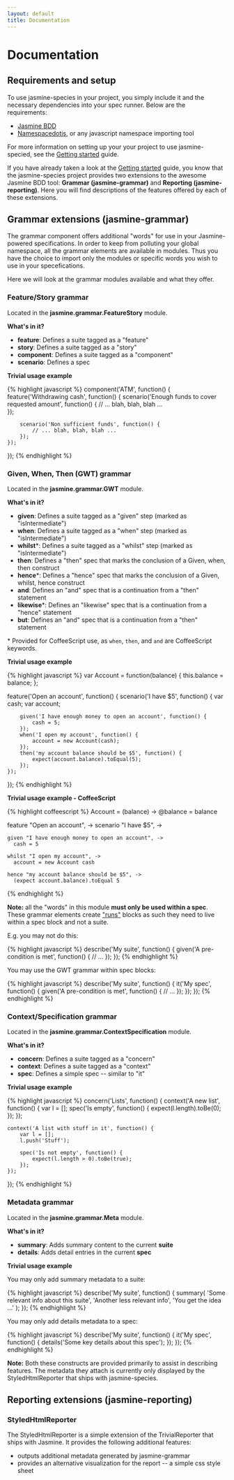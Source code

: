 ```yaml
---
layout: default
title: Documentation
---
```


# Documentation

## Requirements and setup

To use jasmine-species in your project, you simply include it and the 
necessary dependencies into your spec runner. Below are the requirements:

* [Jasmine BDD](http://pivotal.github.com/jasmine/)
* [Namespacedotjs](https://github.com/smith/namespacedotjs), 
or any javascript namespace importing tool

For more information on setting up your your project to use jasmine-specied, 
see the [Getting started](index.html) guide.

If you have already taken a look at the [Getting started](index.html) guide, 
you know that the jasmine-species project provides two extensions to the 
awesome Jasmine BDD tool: **Grammar (jasmine-grammar)** and 
**Reporting (jasmine-reporting)**. 
Here you will find descriptions of the features offered by each of these
extensions.


## Grammar extensions (jasmine-grammar)

The grammar component offers additional "words" for use in your 
Jasmine-powered specifications. In order to keep from polluting your global 
namespace, all the grammar elements are available in modules. Thus you have 
the choice to import only the modules or specific words you wish to use in 
your specefications. 

Here we will look at the grammar modules available and what they offer.


### Feature/Story grammar

Located in the **jasmine.grammar.FeatureStory** module.

**What's in it?**

* **feature**: Defines a suite tagged as a "feature"
* **story**: Defines a suite tagged as a "story"
* **component**: Defines a suite tagged as a "component"
* **scenario**: Defines a spec

**Trivial usage example**

{% highlight javascript %}
component('ATM', function() {
    feature('Withdrawing cash', function() {
        scenario('Enough funds to cover requested amount', function() {
            // ... blah, blah, blah ...    
        });
        
        scenario('Non sufficient funds', function() {
            // ... blah, blah, blah ...    
        });
    });
});
{% endhighlight %}


### Given, When, Then (GWT) grammar

Located in the **jasmine.grammar.GWT** module.

**What's in it?**

* **given**: Defines a suite tagged as a "given" step (marked as "isIntermediate")
* **when**: Defines a suite tagged as a "when" step (marked as "isIntermediate")
* **whilst**\*: Defines a suite tagged as a "whilst" step (marked as "isIntermediate")
* **then**: Defines a "then" spec that marks the conclusion of a Given, when, then construct
* **hence**\*: Defines a "hence" spec that marks the conclusion of a Given, whilst, hence construct
* **and**: Defines an "and" spec that is a continuation from a "then" statement
* **likewise**\*: Defines an "likewise" spec that is a continuation from a "hence" statement
* **but**: Defines an "and" spec that is a continuation from a "then" statement

\* Provided for CoffeeScript use, as `when`, `then`, and `and` are CoffeeScript keywords.

**Trivial usage example**

{% highlight javascript %}
var Account = function(balance) {
    this.balance = balance;
};

feature('Open an account', function() {
    scenario('I have $5', function() {
        var cash; 
        var account;
        
        given('I have enough money to open an account', function() {
            cash = 5;
        });
        when('I open my account', function() {
            account = new Account(cash);
        });
        then('my account balance should be $5', function() {
            expect(account.balance).toEqual(5);
        });
    });
});
{% endhighlight %}

**Trivial usage example - CoffeeScript**

{% highlight coffeescript %}
Account = (balance) ->
  @balance = balance

feature "Open an account", ->
  scenario "I have $5", ->
    
    given "I have enough money to open an account", ->
      cash = 5

    whilst "I open my account", ->
      account = new Account cash

    hence "my account balance should be $5", ->
      (expect account.balance).toEqual 5
{% endhighlight %}


**Note:** all the "words" in this module **must only be used within a spec**. 
These grammar elements create ["runs"](http://pivotal.github.com/jasmine/async.html) 
blocks as such they need to live within a spec block and not a suite. 

E.g. you may not do this:

{% highlight javascript %}
describe('My suite', function() {
    given('A pre-condition is met', function() {
        // ...
    });
});
{% endhighlight %}

You may use the GWT grammar within spec blocks:

{% highlight javascript %}
describe('My suite', function() {
    it('My spec', function() {
        given('A pre-condition is met', function() {
            // ...
        });
    });
});
{% endhighlight %}


### Context/Specification grammar

Located in the **jasmine.grammar.ContextSpecification** module.

**What's in it?**

* **concern**: Defines a suite tagged as a "concern"
* **context**: Defines a suite tagged as a "context"
* **spec**: Defines a simple spec -- similar to "it"

**Trivial usage example**

{% highlight javascript %}
concern('Lists', function() {
    context('A new list', function() {
        var l = [];
        spec('Is empty', function() {
            expect(l.length).toBe(0);
        });
    });
    
    context('A list with stuff in it', function() {
        var l = [];
        l.push('Stuff');
        
        spec('Is not empty', function() {
            expect(l.length > 0).toBe(true);
        });
    });
});
{% endhighlight %}


### Metadata grammar

Located in the **jasmine.grammar.Meta** module.

**What's in it?**

* **summary**: Adds summary content to the current **suite**
* **details**: Adds detail entries in the current **spec**

**Trivial usage example**

You may only add summary metadata to a suite:

{% highlight javascript %}
describe('My suite', function() {
    summary(
        'Some relevant info about this suite',
        'Another less relevant info',
        'You get the idea ...'
    );
});
{% endhighlight %}

You may only add details metadata to a spec:

{% highlight javascript %}
describe('My suite', function() {
    it('My spec', function() {
        details('Some key details about this spec');
    });
});
{% endhighlight %}

**Note:** Both these constructs are provided primarily to assist 
in describing features. The metadata they attach is currently only 
displayed by the StyledHtmlReporter that ships with jasmine-species.


## Reporting extensions (jasmine-reporting)

### StyledHtmlReporter

The StyledHtmlReporter is a simple extension of the TrivialReporter 
that ships with Jasmine. It provides the following additional features:

* outputs additional metadata generated by jasmine-grammar
* provides an alternative visualization for the report -- a simple css style sheet
